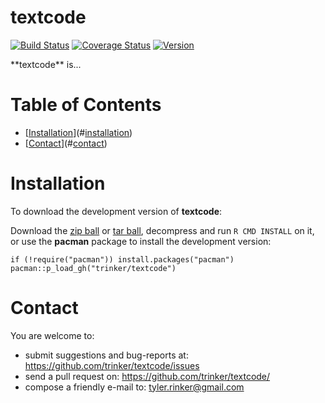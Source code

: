 textcode
============


[![Build
Status](https://travis-ci.org/trinker/textcode.svg?branch=master)](https://travis-ci.org/trinker/textcode)
[![Coverage
Status](https://coveralls.io/repos/trinker/textcode/badge.svg?branch=master)](https://coveralls.io/r/trinker/textcode?branch=master)
<a href="https://img.shields.io/badge/Version-0.0.1-orange.svg"><img src="https://img.shields.io/badge/Version-0.0.1-orange.svg" alt="Version"/></a>
</p>
**textcode** is...


Table of Contents
============

-   [[Installation](#installation)](#[installation](#installation))
-   [[Contact](#contact)](#[contact](#contact))

Installation
============


To download the development version of **textcode**:

Download the [zip
ball](https://github.com/trinker/textcode/zipball/master) or [tar
ball](https://github.com/trinker/textcode/tarball/master), decompress
and run `R CMD INSTALL` on it, or use the **pacman** package to install
the development version:

    if (!require("pacman")) install.packages("pacman")
    pacman::p_load_gh("trinker/textcode")

Contact
=======

You are welcome to:  
- submit suggestions and bug-reports at:
<https://github.com/trinker/textcode/issues>  
- send a pull request on: <https://github.com/trinker/textcode/>  
- compose a friendly e-mail to: <tyler.rinker@gmail.com>